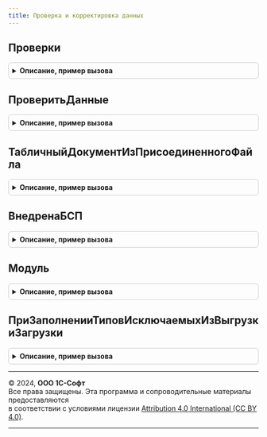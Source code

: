 ```yaml
---
title: Проверка и корректировка данных
---
```



## Проверки
<details style="margin: 1em 0; padding: 0.5em; border: 1px solid #ccc; border-radius: 6px;">

<summary style="font-weight: bold; cursor: pointer;">Описание, пример вызова</summary>

```bsl

// Возвращает таблицу модулей проверки.
// @skip-warning ПустойМетод - особенность реализации.
//
// Параметры:
//   ВосстанавливатьНастройки - Булево - требуется или нет восстанавливать сохраненные настройки обработок.
//   ПолучатьПрошлыйРезультат - Булево - требуется или нет получать сохраненный результат.
//
// Возвращаемое значение:
//   ТаблицаЗначений - таблица с колонками:
//     * Идентификатор - УникальныйИдентификатор - идентификатор проверки.
//     * Пометка - Булево - для выбора проверки значение этого поля должно быть Истина.
//     * Имя - Строка - имя модуля.
//     * Наименование - Строка - краткое наименование проверки для пользователя.
//     * Описание - Строка - описание проверки для пользователя.
//     * ФормаНастроек - Строка - имя формы настроек, описание:
//          см. ПроверкаИКорректировкаДанныхПереопределяемый.ПриЗаполненииПроверок.
//     * Настройки - Структура - структура, содержащая любой сериализуемый тип, описание:
//       ** Поля - Произвольный - произвольный набор полей.
//          см. ПроверкаИКорректировкаДанныхПереопределяемый.ПриЗаполненииПроверок.
//     * ВременныеДанные - Структура - структура, содержащая любой сериализуемый тип, описание:
//       ** Поля - Произвольный - произвольный набор полей.
//          см. ПроверкаИКорректировкаДанныхПереопределяемый.ПриЗаполненииПроверок.
//     * ТребуетсяЗаполнитьНастройки - Булево - в строках, где требуется заполнить настройки,
//          значение этого поля будет Истина.
//     * Дата - Дата - дата последней проверки.
//     * Исправлять - Булево - флаг последней проверки.
//     * ОбнаруженыПроблемы - Булево - результат последней проверки.
//     * ПредставлениеРезультата - Строка - результат последней проверки.
//     * ТабличныйДокумент - Произвольный - файл с результатом последней проверки.
//
Функция Проверки(ВосстанавливатьНастройки = Ложь, Знач ПолучатьПрошлыйРезультат = Ложь) Экспорт
```

Пример вызова
```bsl
Результат = ПроверкаИКорректировкаДанных.Проверки(ВосстанавливатьНастройки, ПолучатьПрошлыйРезультат);
```
</details>

## ПроверитьДанные
<details style="margin: 1em 0; padding: 0.5em; border: 1px solid #ccc; border-radius: 6px;">

<summary style="font-weight: bold; cursor: pointer;">Описание, пример вызова</summary>

```bsl

// Выполняет поиск проблем для выбранных строк и заполняет колонку Результат.
// @skip-warning ПустойМетод - особенность реализации.
//
// Параметры:
//   Проверки - ТаблицаЗначений - таблица полученная с помощью функции Проверки().
//   Исправлять - Булево - Истина, если требуется исправление.
//   СохранятьРезультат - Булево - если Истина, тогда результат будет сохранен в присоединенный файл.
//
// Возвращаемое значение:
//   Булево - Истина - проверка выполнена, Ложь - требуется заполнить настройки.
//
Функция ПроверитьДанные(Проверки, Исправлять = Ложь, СохранятьРезультат = Ложь) Экспорт
```

Пример вызова
```bsl
Результат = ПроверкаИКорректировкаДанных.ПроверитьДанные(Проверки, Исправлять, СохранятьРезультат);
```
</details>

## ТабличныйДокументИзПрисоединенногоФайла
<details style="margin: 1em 0; padding: 0.5em; border: 1px solid #ccc; border-radius: 6px;">

<summary style="font-weight: bold; cursor: pointer;">Описание, пример вызова</summary>

```bsl

// Выполняет извлечение табличного документа из zip-архива присоединенного файла.
// @skip-warning ПустойМетод - особенность реализации.
//
// Параметры:
//   ПрисоединенныйФайл - СправочникСсылка.ИсторияПроверкиИКорректировкиДанныхПрисоединенныеФайлы - файл из которого
//      требуется извлечь табличный документ.
//
// Возвращаемое значение:
//   ТабличныйДокумент - табличный документ извлеченный из архива. Если табличный документ не
//      найден, то будет вызвано исключение.
//
Функция ТабличныйДокументИзПрисоединенногоФайла(ПрисоединенныйФайл) Экспорт
```

Пример вызова
```bsl
Результат = ПроверкаИКорректировкаДанных.ТабличныйДокументИзПрисоединенногоФайла(ПрисоединенныйФайл) 
```
</details>

## ВнедренаБСП
<details style="margin: 1em 0; padding: 0.5em; border: 1px solid #ccc; border-radius: 6px;">

<summary style="font-weight: bold; cursor: pointer;">Описание, пример вызова</summary>

```bsl

// Возвращает признак внедрения БСП.
// @skip-warning ПустойМетод - особенность реализации.
//
// Возвращаемое значение:
//   Булево - Истина - внедрена, Ложь - нет.
//
Функция ВнедренаБСП() Экспорт
```

Пример вызова
```bsl
Результат = ПроверкаИКорректировкаДанных.ВнедренаБСП() 
```
</details>

## Модуль
<details style="margin: 1em 0; padding: 0.5em; border: 1px solid #ccc; border-radius: 6px;">

<summary style="font-weight: bold; cursor: pointer;">Описание, пример вызова</summary>

```bsl

// Возвращает модуль по имени.
// @skip-warning ПустойМетод - особенность реализации.
//
// Параметры:
//   Имя - Строка - имя общего модуля.
//
// Возвращаемое значение:
//   ОбщийМодуль - ОбщийМодуль.
//
Функция Модуль(Имя) Экспорт
```

Пример вызова
```bsl
Результат = ПроверкаИКорректировкаДанных.Модуль(Имя) 
```
</details>

## ПриЗаполненииТиповИсключаемыхИзВыгрузкиЗагрузки
<details style="margin: 1em 0; padding: 0.5em; border: 1px solid #ccc; border-radius: 6px;">

<summary style="font-weight: bold; cursor: pointer;">Описание, пример вызова</summary>

```bsl

// См. ВыгрузкаЗагрузкаДанныхПереопределяемый.ПриЗаполненииТиповИсключаемыхИзВыгрузкиЗагрузки.
//
// Параметры:
// 	Типы - См. ВыгрузкаЗагрузкаДанныхПереопределяемый.ПриЗаполненииТиповИсключаемыхИзВыгрузкиЗагрузки.Типы
//
Процедура ПриЗаполненииТиповИсключаемыхИзВыгрузкиЗагрузки(Типы) Экспорт
```

Пример вызова
```bsl
ПроверкаИКорректировкаДанных.ПриЗаполненииТиповИсключаемыхИзВыгрузкиЗагрузки(Типы) 
```
</details>

---

© 2024, **ООО 1С-Софт**  
Все права защищены. Эта программа и сопроводительные материалы предоставляются  
в соответствии с условиями лицензии [Attribution 4.0 International (CC BY 4.0)](https://creativecommons.org/licenses/by/4.0/legalcode).

---
